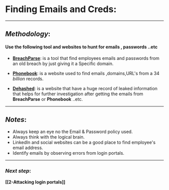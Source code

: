 # Finding Emails and Creds:
---

## *Methodology*:
#### Use the following tool and websites to hunt for emails , passwords ..etc
	
- [**BreachParse**](https://github.com/hmaverickadams/breach-parse): is a tool that find employees emails and passwords from an old breach by just giving it a Specific domain.

- [**Phonebook**](https://phonebook.cz/): is a website used to find emails ,domains,URL's  from a 34 *billion* records.

- [**Dehashed**](https://www.dehashed.com/): is a website that have a huge record of leaked information that helps for further investigation after getting the emails from **BreachParse** or **Phonebook** ..etc.

---
## *Notes*:
- Always keep an eye no the Email & Password policy used.
- Always think with the logical brain.
- LinkedIn and social websites can be a good place to find employee's email address.
- Identify emails by observing errors from login portals.
---
### ***Next step***:
**[[2-Attacking login portals]]**
